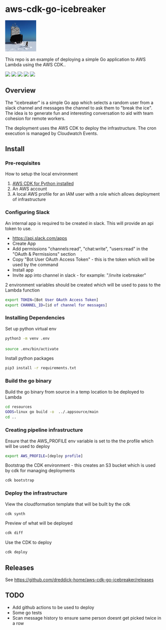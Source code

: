 # aws-cdk-go-icebreaker

<p align="left">
<img width="100" height="100" src="https://github.com/darren-reddick/aws-cdk-go-icebreaker/raw/main/images/icebreaker.jpg">
</p>

This repo is an example of deploying a simple Go application to AWS Lambda using the AWS CDK..

<p align="left">
<img src="https://img.shields.io/github/go-mod/go-version/darren-reddick/aws-cdk-go-icebreaker">
<img src="https://img.shields.io/github/v/release/darren-reddick/aws-cdk-go-icebreaker">
<img src="https://github.com/darren-reddick/aws-cdk-go-icebreaker/workflows/CICD/badge.svg">
<img src="https://img.shields.io/badge/License-Apache%202.0-blue.svg">
<img src="https://goreportcard.com/badge/github.com/darren-reddick/aws-cdk-go-icebreaker">
</p>


## Overview

The "icebreaker" is a simple Go app which selects a random user from a slack channel and messages the channel to ask them to "break the ice". The idea is to generate fun and interesting conversation to aid with team cohesion for remote workers.

The deployment uses the AWS CDK to deploy the infrastructure. The cron execution is managed by Cloudwatch Events.

## Install

### Pre-requisites

How to setup the local environment

1. [AWS CDK for Python installed](https://docs.aws.amazon.com/cdk/latest/guide/getting_started.html)
1. An AWS account
1. A local AWS profile for an IAM user with a role which allows deployment of infrastructure

### Configuring Slack

An internal app is required to be created in slack. This will provide an api token to use.
* https://api.slack.com/apps
* Create App
* Add permissions "channels:read", "chat:write", "users:read" in the "OAuth & Permissions" section
* Copy "Bot User OAuth Access Token" - this is the token which will be used by the command
* Install app
* Invite app into channel in slack - for example: "/invite icebreaker"

2 environment variables should be created which will be used to pass to the Lambda function
```bash
export TOKEN=[Bot User OAuth Access Token]
export CHANNEL_ID=[id of channel for messages]
```

### Installing Dependencies

Set up python virtual env
```bash
python3 -m venv .env

source .env/bin/activate
```

Install python packages
```bash
pip3 install -r requirements.txt
```

### Build the go binary

Build the go binary from source in a temp location to be deployed to Lambda
```bash
cd resources
GOOS=linux go build -o  ../.appsource/main 
cd ..
```

### Creating pipeline infrastructure

Ensure that the AWS_PROFILE env variable is set to the the profile which will be used to deploy
```bash
export AWS_PROFILE=[deploy profile]
```

Bootstrap the CDK environment - this creates an S3 bucket which is used by cdk for managing deployments
```bash
cdk bootstrap
```

### Deploy the infrastructure

View the cloudformation template that will be built by the cdk
```bash
cdk synth
```

Preview of what will be deployed
```bash
cdk diff
```


Use the CDK to deploy
```bash
cdk deploy
```


## Releases

See https://github.com/dreddick-home/aws-cdk-go-icebreaker/releases

## TODO

* Add github actions to be used to deploy
* Some go tests
* Scan message history to ensure same person doesnt get picked twice in a row